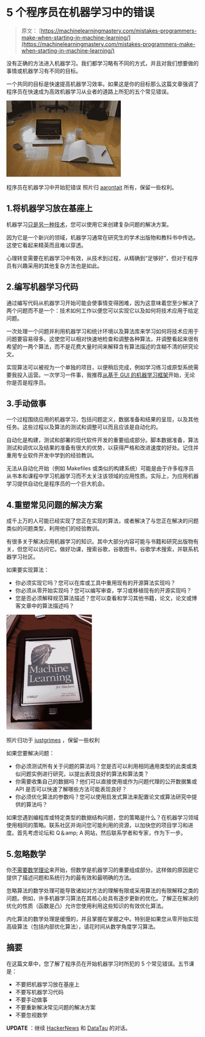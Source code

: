 # 5 个程序员在机器学习中的错误

> 原文： [https://machinelearningmastery.com/mistakes-programmers-make-when-starting-in-machine-learning/](https://machinelearningmastery.com/mistakes-programmers-make-when-starting-in-machine-learning/)

没有正确的方法进入机器学习。我们都学习略有不同的方式，并且对我们想要做的事情或机器学习有不同的目标。

一个共同的目标是快速提高机器学习效率。如果这是你的目标那么这篇文章强调了程序员在快速成为高效机器学习从业者的道路上所犯的五个常见错误。

[![Mistakes Programmers Make when Starting in Machine Learning](img/378094d7ee7ea8fb10a8ba5a9930ca7e.jpg)](https://3qeqpr26caki16dnhd19sv6by6v-wpengine.netdna-ssl.com/wp-content/uploads/2014/01/Mistakes-Programmers-Make-when-Starting-in-Machine-Learning.jpg)

程序员在机器学习中开始犯错误
照片归 [aarontait](http://www.flickr.com/photos/aarontait/3661306617/sizes/l/) 所有，保留一些权利。

## 1.将机器学习放在基座上

机器学习[只是另一种技术](http://machinelearningmastery.com/applied-machine-learning-is-a-meritocracy/ "Applied Machine Learning is a Meritocracy")，您可以使用它来创建复杂问题的解决方案。

因为它是一个新兴的领域，机器学习通常在研究生的学术出版物和教科书中传达。这使它看起来精英而且难以穿透。

心理转变需要在机器学习中有效，从技术到过程，从精确到“足够好”，但对于程序员有兴趣采用的其他复杂方法也是如此。

## 2.编写机器学习代码

通过编写代码从机器学习开始可能会使事情变得困难，因为这意味着您至少解决了两个问题而不是一个：技术如何工作以便您可以实现它以及如何将技术应用于给定问题。

一次处理一个问题并利用机器学习和统计环境以及算法库来学习如何将技术应用于问题要容易得多。这使您可以相对快速地检查和调整各种算法，并调整看起来很有希望的一两个算法，而不是花费大量时间来解释含有算法描述的含糊不清的研究论文。

实现算法可以被视为一个单独的项目，以便稍后完成，例如学习练习或原型系统需要我投入运营。一次学习一件事，我推荐[从基于 GUI 的机器学习框架](http://machinelearningmastery.com/what-if-im-not-a-good-programmer/ "What if I’m Not a Good Programmer")开始，无论你是否是程序员。

## 3.手动做事

一个过程围绕应用的机器学习，包括问题定义，数据准备和结果的呈现，以及其他任务。这些过程以及算法的测试和调整可以而且应该是自动化的。

自动化是构建，测试和部署的现代软件开发的重要组成部分。脚本数据准备，算法测试和调优以及结果的准备有很大的优势，以获得严格和改进速度的好处。记住并重用专业软件开发中学到的经验教训。

无法从自动化开始（例如 Makefiles 或类似的构建系统）可能是由于许多程序员从书本和课程中学习机器学习而不太关注该领域的应用性质。实际上，为应用机器学习提供自动化是程序员的一个巨大机会。

## 4.重塑常见问题的解决方案

成千上万的人可能已经实现了您正在实现的算法，或者解决了与您正在解决的问题类似的问题类型，利用他们的经验教训。

有很多关于解决应用机器学习的知识。其中大部分内容可能与书籍和研究出版物有关，但您可以访问它。做好功课，搜索谷歌，谷歌图书，谷歌学术搜索，并联系机器学习社区。

如果要实现算法：

*   你必须实现它吗？您可以在库或工具中重用现有的开源算法实现吗？
*   你必须从零开始实现吗？您可以编写审查，学习或移植现有的开源实现吗？
*   您是否必须解释规范算法描述？您可以查看和学习其他书籍，论文，论文或博客文章中的算法描述吗？

[![Reinvent Solutions to Common Problems](img/5b8e562971591f84858b54cef1484eca.jpg)](https://3qeqpr26caki16dnhd19sv6by6v-wpengine.netdna-ssl.com/wp-content/uploads/2014/01/Reinvent-Solutions-to-Common-Problems.jpg)

照片归功于 [justgrimes](http://www.flickr.com/photos/notbrucelee/6884703709/sizes/l/) ，保留一些权利

如果您要解决问题：

*   你必须测试所有关于问题的算法吗？您是否可以利用相同通用类型的此类或类似问题实例进行研究，以提出表现良好的算法和算法类？
*   你需要收集自己的数据吗？他们可以直接使用或作为问题代理的公开数据集或 API 是否可以快速了解哪些方法可能表现良好？
*   你必须优化算法的参数吗？您可以使用启发式算法来配置论文或算法研究中提供的算法吗？

如果您遇到编程库或特定类型的数据结构问题，您的策略是什么？在机器学习领域使用相同的策略。联系社区并询问您可能利用的资源，以加快您的项目学习和进度。首先考虑论坛和 Q＆amp; A 网站，然后联系学者和专家，作为下一步。

## 5.忽略数学

你[不需要数学理论](http://machinelearningmastery.com/what-if-im-not-good-at-mathematics/ "What if I’m Not Good at Mathematics")来开始，但数学是机器学习的重要组成部分。这样做的原因是它提供了描述问题和系统行为的最有效和最明确的方法。

忽略算法的数学处理可能导致诸如对方法的理解有限或采用算法的有限解释之类的问题。例如，许多机器学习算法在其核心处具有逐步更新的优化。了解正在解决的优化的性质（函数是凸）允许您使用利用这些知识的有效优化算法。

内化算法的数学处理是缓慢的，并且掌握在掌握之中。特别是如果您从零开始实现高级算法（包括内部优化算法），请花时间从数学角度学习算法。

## 摘要

在这篇文章中，您了解了程序员在开始机器学习时所犯的 5 个常见错误。五节课是：

*   不要把机器学习放在基座上
*   不要写机器学习代码
*   不要手动做事
*   不要重新解决常见问题的解决方案
*   不要忽视数学

**UPDATE** ：继续 [HackerNews](https://news.ycombinator.com/item?id=7140090) 和 [DataTau](http://www.datatau.com/item?id=1410) 的对话。